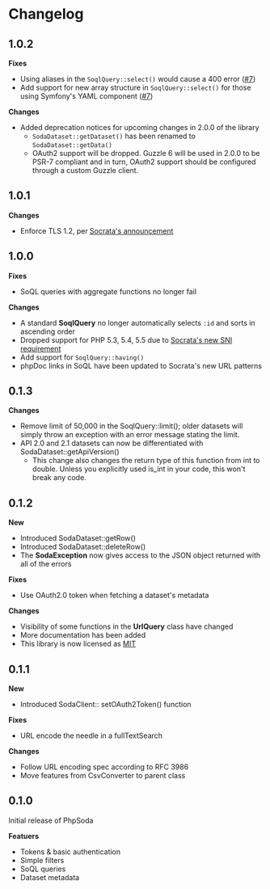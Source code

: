# Changelog

## 1.0.2

**Fixes**

- Using aliases in the `SoqlQuery::select()` would cause a 400 error ([#7](https://github.com/allejo/PhpSoda/issues/7))
- Add support for new array structure in `SoqlQuery::select()` for those using Symfony's YAML component ([#7](https://github.com/allejo/PhpSoda/issues/7))

**Changes**

- Added deprecation notices for upcoming changes in 2.0.0 of the library
  - `SodaDataset::getDataset()` has been renamed to `SodaDataset::getData()`
  - OAuth2 support will be dropped. Guzzle 6 will be used in 2.0.0 to be PSR-7 compliant and in turn, OAuth2 support should be configured through a custom Guzzle client.

## 1.0.1

**Changes**

- Enforce TLS 1.2, per [Socrata's announcement](https://github.com/allejo/PhpSoda/commit/63d01d48b51a6a20b0e29fcf1c5f739d78c21aa3)

## 1.0.0

**Fixes**

- SoQL queries with aggregate functions no longer fail

**Changes**

- A standard **SoqlQuery** no longer automatically selects `:id` and sorts in ascending order
- Dropped support for PHP 5.3, 5.4, 5.5 due to [Socrata's new SNI requirement](https://dev.socrata.com/changelog/2016/08/24/sni-now-required-for-https-connections.html)
- Add support for `SoqlQuery::having()`
- phpDoc links in SoQL have been updated to Socrata's new URL patterns

## 0.1.3

**Changes**

- Remove limit of 50,000 in the SoqlQuery::limit(); older datasets will simply throw an exception with an error message stating the limit.
- API 2.0 and 2.1 datasets can now be differentiated with SodaDataset::getApiVersion()
    - This change also changes the return type of this function from int to double. Unless you explicitly used is_int in your code, this won't break any code.

## 0.1.2

**New**

- Introduced SodaDataset::getRow()
- Introduced SodaDataset::deleteRow()
- The **SodaException** now gives access to the JSON object returned with all of the errors

**Fixes**

- Use OAuth2.0 token when fetching a dataset's metadata

**Changes**

- Visibility of some functions in the **UrlQuery** class have changed
- More documentation has been added
- This library is now licensed as [MIT](https://github.com/allejo/PhpSoda/blob/master/LICENSE.md)

## 0.1.1

**New**

- Introduced SodaClient:: setOAuth2Token() function

**Fixes**

- URL encode the needle in a fullTextSearch

**Changes**

- Follow URL encoding spec according to RFC 3986
- Move features from CsvConverter to parent class

## 0.1.0

Initial release of PhpSoda

**Featuers**

- Tokens & basic authentication
- Simple filters
- SoQL queries
- Dataset metadata
